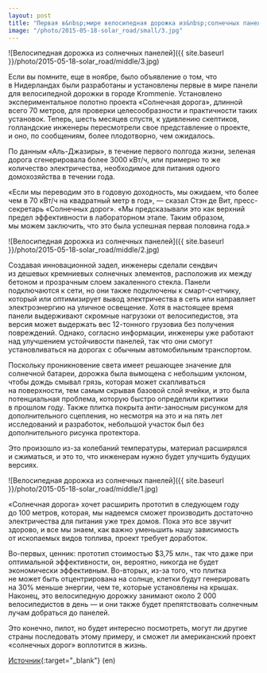 ```yaml
---
layout: post
title: "Первая в&nbsp;мире велосипедная дорожка из&nbsp;солнечных панелей работает лучше, чем ожидалось"
image: "/photo/2015-05-18-solar_road/small/3.jpg"
---
```


![Велосипедная дорожка из солнечных панелей]({{ site.baseurl }}/photo/2015-05-18-solar_road/middle/3.jpg)

Если вы&nbsp;помните, еще в&nbsp;ноябре, было объявление о&nbsp;том, что в&nbsp;Нидерландах были разработаны и
установлены первые в&nbsp;мире панели для велосипедной дорожки в&nbsp;городе Krommenie. Установлено экспериментальное полотно проекта
&laquo;Солнечная дорога&raquo;, длинной всего 70&nbsp;метров, для проверки целесообразности и&nbsp;практичности таких установок.
Теперь, шесть месяцев спустя, к&nbsp;удивлению скептиков, голландские инженеры пересмотрели свое представление о&nbsp;проекте,
и&nbsp;оно, по&nbsp;сообщениям, более плодотворно, чем ожидалось.

По&nbsp;данным &laquo;Аль-Джазиры&raquo;, в&nbsp;течение первого полгода жизни, зеленая дорога сгенерировала более 3000&nbsp;кВт/ч,
или примерно то&nbsp;же количество электричества, необходимое для питания одного домохозяйства в течении года.

&laquo;Если мы&nbsp;переводим это в&nbsp;годовую доходность, мы&nbsp;ожидаем, что более чем в&nbsp;70&nbsp;кВт/ч на&nbsp;квадратный метр в&nbsp;год&raquo;, &mdash;
сказал Стэн де&nbsp;Вит, пресс-секретарь &laquo;Солнечных дорог&raquo;. &laquo;Мы&nbsp;предсказывали это как верхний предел эффективности в
лабораторном этапе. Таким образом, мы&nbsp;можем заключить, что это была успешная первая половина года.&raquo;

![Велосипедная дорожка из солнечных панелей]({{ site.baseurl }}/photo/2015-05-18-solar_road/middle/2.jpg)

Создавая инновационной задел, инженеры сделали сендвич из&nbsp;дешевых кремниевых солнечных элементов, расположив их&nbsp;между
бетоном и&nbsp;прозрачным слоем закаленного стекла. Панели подключаются к&nbsp;сети, но&nbsp;они также подключены к&nbsp;смарт-счетчику,
который или оптимизирует вывод электричества в&nbsp;сеть или направляет электроэнергию на&nbsp;уличное освещение. Хотя в&nbsp;настоящее время
панели выдерживают скромные нагрузоки от&nbsp;велосипедистов, эта версия может выдержать вес 12-тонного грузовиа без получения
повреждений. Однако, согласно информации, инженеры уже работают над улучшением устойчивости панелей, так что они смогут
установливаться на&nbsp;дорогах с&nbsp;обычным автомобильным транспортом.

Поскольку проникновение света имеет решающее значение для солнечной батареи, дорожка была вымощена с&nbsp;небольшим
уклоном, чтобы дождь смывал грязь, которая может скапливаться на&nbsp;поверхности, тем самым скрывая базовой слой
ячейки, и&nbsp;это была потенциальная проблема, которую быстро определили критики в&nbsp;прошлом году.
Также плитка покрыта анти-заносным рисунком
для дополнительного сцепления, но&nbsp;несмотря на&nbsp;это и&nbsp;на&nbsp;пять лет исследований и&nbsp;разработок,
небольшой участок был без дополнительного рисунка протектора.

Это произошло из-за колебаний температуры, материал расширялся и&nbsp;сжиматься, и&nbsp;это&nbsp;то, что инженерам нужно будет улучшить
будущих версиях.

![Велосипедная дорожка из солнечных панелей]({{ site.baseurl }}/photo/2015-05-18-solar_road/middle/1.jpg)

&laquo;Солнечная дорога&raquo; хочет расширить прототип в&nbsp;следующем году до&nbsp;100&nbsp;метров, которая, мы&nbsp;надеемся
сможет производить достаточно электричества для питания уже трех домов.
Пока это все звучит здорово, и&nbsp;все мы&nbsp;знаем, как важно уменьшить нашу зависимость от&nbsp;ископаемых видов топлива,
проект требует доработок.

Во-первых, ценник: прототип стоимостью $3,75&nbsp;млн., так что даже при оптимальной эффективности, он, вероятно, никогда
не&nbsp;будет экономически эффективным. Во-вторых, из-за того, что плитка не&nbsp;может быть отцентрирована на&nbsp;солнце, клетки
будут генерировать на&nbsp;30% меньше энергии, чем&nbsp;те, которые установлены на&nbsp;крышах. Наконец, это велосипедную дорожку
занимают около 2&nbsp;000 велосипедистов в&nbsp;день&nbsp;&mdash; и&nbsp;они также будет препятствовать солнечным лучам добраться
до&nbsp;панелей.

Это конечно, пилот, но&nbsp;будет интересно посмотреть, могут&nbsp;ли другие страны последовать этому примеру, и&nbsp;сможет&nbsp;ли
американский проект &laquo;солнечных дорог&raquo; воплотится в&nbsp;жизнь.


[Источник](http://www.iflscience.com/environment/worlds-first-solar-cycle-path-surprisingly-successful){:target="_blank"} (en)
